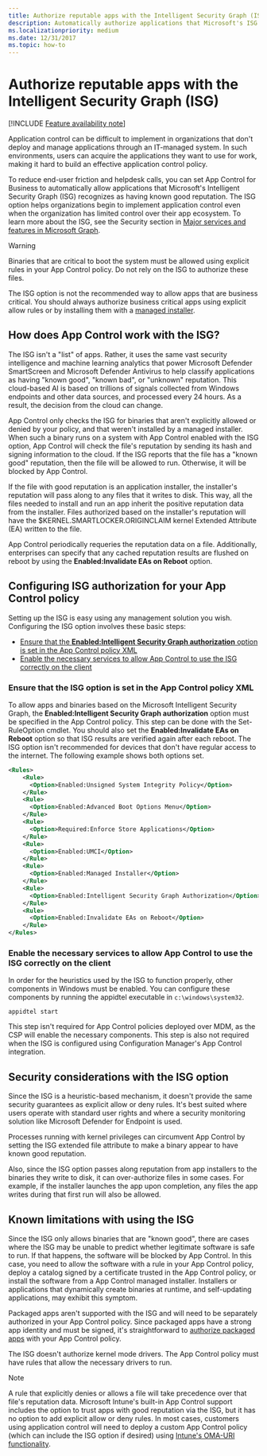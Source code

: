 ```yaml
---
title: Authorize reputable apps with the Intelligent Security Graph (ISG)
description: Automatically authorize applications that Microsoft's ISG recognizes as having known good reputation.
ms.localizationpriority: medium
ms.date: 12/31/2017
ms.topic: how-to
---
```


# Authorize reputable apps with the Intelligent Security Graph (ISG)

[!INCLUDE [Feature availability note](../includes/feature-availability-note.md)]

Application control can be difficult to implement in organizations that don't deploy and manage applications through an IT-managed system. In such environments, users can acquire the applications they want to use for work, making it hard to build an effective application control policy.

To reduce end-user friction and helpdesk calls, you can set App Control for Business to automatically allow applications that Microsoft's Intelligent Security Graph (ISG) recognizes as having known good reputation. The ISG option helps organizations begin to implement application control even when the organization has limited control over their app ecosystem. To learn more about the ISG, see the Security section in [Major services and features in Microsoft Graph](/graph/overview-major-services).

> [!WARNING]
> Binaries that are critical to boot the system must be allowed using explicit rules in your App Control policy. Do not rely on the ISG to authorize these files.
>
> The ISG option is not the recommended way to allow apps that are business critical. You should always authorize business critical apps using explicit allow rules or by installing them with a [managed installer](configure-authorized-apps-deployed-with-a-managed-installer.md).

## How does App Control work with the ISG?

The ISG isn't a "list" of apps. Rather, it uses the same vast security intelligence and machine learning analytics that power Microsoft Defender SmartScreen and Microsoft Defender Antivirus to help classify applications as having "known good", "known bad", or "unknown" reputation. This cloud-based AI is based on trillions of signals collected from Windows endpoints and other data sources, and processed every 24 hours. As a result, the decision from the cloud can change.

App Control only checks the ISG for binaries that aren't explicitly allowed or denied by your policy, and that weren't installed by a managed installer. When such a binary runs on a system with App Control enabled with the ISG option, App Control will check the file's reputation by sending its hash and signing information to the cloud. If the ISG reports that the file has a "known good" reputation, then the file will be allowed to run. Otherwise, it will be blocked by App Control.

If the file with good reputation is an application installer, the installer's reputation will pass along to any files that it writes to disk. This way, all the files needed to install and run an app inherit the positive reputation data from the installer. Files authorized based on the installer's reputation will have the $KERNEL.SMARTLOCKER.ORIGINCLAIM kernel Extended Attribute (EA) written to the file.

App Control periodically requeries the reputation data on a file. Additionally, enterprises can specify that any cached reputation results are flushed on reboot by using the **Enabled:Invalidate EAs on Reboot** option.

## Configuring ISG authorization for your App Control policy

Setting up the ISG is easy using any management solution you wish. Configuring the ISG option involves these basic steps:

- [Ensure that the **Enabled:Intelligent Security Graph authorization** option is set in the App Control policy XML](#ensure-that-the-isg-option-is-set-in-the-app-control-policy-xml)
- [Enable the necessary services to allow App Control to use the ISG correctly on the client](#enable-the-necessary-services-to-allow-app-control-to-use-the-isg-correctly-on-the-client)

### Ensure that the ISG option is set in the App Control policy XML

To allow apps and binaries based on the Microsoft Intelligent Security Graph, the **Enabled:Intelligent Security Graph authorization** option must be specified in the App Control policy. This step can be done with the Set-RuleOption cmdlet. You should also set the **Enabled:Invalidate EAs on Reboot** option so that ISG results are verified again after each reboot. The ISG option isn't recommended for devices that don't have regular access to the internet. The following example shows both options set.

```xml
<Rules>
    <Rule>
      <Option>Enabled:Unsigned System Integrity Policy</Option>
    </Rule>
    <Rule>
      <Option>Enabled:Advanced Boot Options Menu</Option>
    </Rule>
    <Rule>
      <Option>Required:Enforce Store Applications</Option>
    </Rule>
    <Rule>
      <Option>Enabled:UMCI</Option>
    </Rule>
    <Rule>
      <Option>Enabled:Managed Installer</Option>
    </Rule>
    <Rule>
      <Option>Enabled:Intelligent Security Graph Authorization</Option>
    </Rule>
    <Rule>
      <Option>Enabled:Invalidate EAs on Reboot</Option>
    </Rule>
</Rules>
```

### Enable the necessary services to allow App Control to use the ISG correctly on the client

In order for the heuristics used by the ISG to function properly, other components in Windows must be enabled. You can configure these components by running the appidtel executable in `c:\windows\system32`.

```console
appidtel start
```

This step isn't required for App Control policies deployed over MDM, as the CSP will enable the necessary components. This step is also not required when the ISG is configured using Configuration Manager's App Control integration.

## Security considerations with the ISG option

Since the ISG is a heuristic-based mechanism, it doesn't provide the same security guarantees as explicit allow or deny rules. It's best suited where users operate with standard user rights and where a security monitoring solution like Microsoft Defender for Endpoint is used.

Processes running with kernel privileges can circumvent App Control by setting the ISG extended file attribute to make a binary appear to have known good reputation.

Also, since the ISG option passes along reputation from app installers to the binaries they write to disk, it can over-authorize files in some cases. For example, if the installer launches the app upon completion, any files the app writes during that first run will also be allowed.

## Known limitations with using the ISG

Since the ISG only allows binaries that are "known good", there are cases where the ISG may be unable to predict whether legitimate software is safe to run. If that happens, the software will be blocked by App Control. In this case, you need to allow the software with a rule in your App Control policy, deploy a catalog signed by a certificate trusted in the App Control policy, or install the software from a App Control managed installer. Installers or applications that dynamically create binaries at runtime, and self-updating applications, may exhibit this symptom.

Packaged apps aren't supported with the ISG and will need to be separately authorized in your App Control policy. Since packaged apps have a strong app identity and must be signed, it's straightforward to [authorize packaged apps](manage-packaged-apps-with-appcontrol.md) with your App Control policy.

The ISG doesn't authorize kernel mode drivers. The App Control policy must have rules that allow the necessary drivers to run.

> [!NOTE]
> A rule that explicitly denies or allows a file will take precedence over that file's reputation data. Microsoft Intune's built-in App Control support includes the option to trust apps with good reputation via the ISG, but it has no option to add explicit allow or deny rules. In most cases, customers using application control will need to deploy a custom App Control policy (which can include the ISG option if desired) using [Intune's OMA-URI functionality](../deployment/deploy-appcontrol-policies-using-intune.md#deploy-app-control-policies-with-custom-oma-uri).
